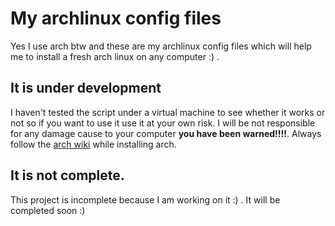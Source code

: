 # My archlinux config files
Yes I use arch btw and these are my archlinux config files which will help me to install a fresh arch linux on any computer :) .
## It is under development
I haven't tested the script under a virtual machine to see whether it works or not so if you want to use it use it at your own risk. I will be not responsible for any damage cause to your computer **you have been warned!!!!**.
Always follow the [arch wiki](https://wiki.archlinux.org) while installing arch. 

## It is not complete. 
This project is incomplete because I am working on it :) . It will be completed soon :)

